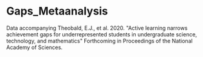 # Gaps_Metaanalysis
Data accompanying Theobald, E.J., et al. 2020. "Active learning narrows achievement gaps for underrepresented students in undergraduate science, technology, and mathematics" Forthcoming in Proceedings of the National Academy of Sciences.
